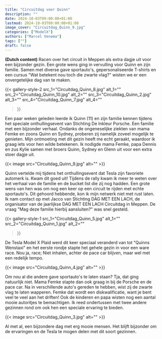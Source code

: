 ```yaml
---
title: "Circuitdag voor Quinn"
description: ""
date: 2024-10-03T09:00:00+01:00
lastmod: 2024-10-03T09:00:00+01:00
image_cover: "Circuitdag_Quinn_9.jpg"
categories: ["ModelX"]
authors: ["Marcel Venema"]
tags: [""]
draft: false
---
```


**(Dutch content)** Racen over het circuit in Meppen als extra dagje uit voor een bijzonder gezin. Een grote wens ging in vervulling voor Quinn en zijn familie. Samen met diverse gave sportauto's, gepersonaliseerde T-shirts en een cursus "Wat betekent nou toch die zwarte vlag?" wisten we er een onvergetelijke dag van te maken.
<br/>

<!--more-->

{{< gallery-style-2
  src_1="Circuitdag_Quinn_8.jpg" alt_1=""
  src_2="Circuitdag_Quinn_10.jpg" alt_2=""
  src_3="Circuitdag_Quinn_2.jpg" alt_3=""
  src_4="Circuitdag_Quinn_7.jpg" alt_4=""
>}}
&nbsp;

Een paar weken geleden leerde ik Quinn (11) en zijn familie kennen tijdens het speciale onthullingsevent van Stichting De Inkleur Porsche. Een familie met een bijzonder verhaal. Ondanks de ongeneselijke ziekten van mama Femke en zoons Quinn en Sydney, proberen zij namelijk zoveel mogelijk te genieten. Mijn ontmoeting met dit gezin heeft me echt geraakt, waardoor ik graag iets voor hen wilde betekenen. Ik nodigde mama Femke, papa Dennis en zus Kylie samen met broers Quinn, Sydney en Glenn uit voor een extra stoer dagje uit.

{{< image src="Circuitdag_Quinn_9.jpg" alt="" >}}


Quinn vertelde mij tijdens het onthullingsevent dat Tesla zijn favoriete automerk is. Kwam dit goed uit! Tijdens de rally kwam ik meer te weten over het verhaal van de familie en de bucket list die zij nog hadden. Een grote wens van hen was om nog een keer op een circuit te rijden met echte sportauto's. Dit gehoord hebbende, kon ik mijn netwerk niet met rust laten. Ik nam contact op met Jacco van Stichting DAG MET EEN LACH, de organisator van de jaarlijkse DAG MET EEN LACH Circuitdag in Meppen. De vraag "Mag deze familie hierbij aansluiten?" was snel gesteld.

{{< gallery-style-1
  src_1="Circuitdag_Quinn_5.jpg" alt_1=""
  src_2="Circuitdag_Quinn_1.jpg" alt_2=""
>}}



De Tesla Model X Plaid werd dit keer speciaal veranderd van tot "Quinns Wenstaxi" en het eerste rondje stapte het gehele gezin in voor een ware race. Nou ja, race; Niet inhalen, achter de pace car blijven, maar wel met een redelijk tempo.

{{< image src="Circuitdag_Quinn_4.jpg" alt="" >}}


Om nou al die andere gave sportauto's te laten staan? Tja, dat ging natuurlijk niet. Mama Femke stapte dan ook graag in bij de Porsche en de pace car. Na in verschillende auto's gereden te hebben, wist zij de zwarte vlag te laten wapperen. Femke dat wordt een diskwalificatie, want je bent veel te veel aan het driften! Ook de kinderen en papa wisten nog een aantal mooie autoritjes te bemachtigen. Ik reed ondertussen met twee andere gezinnen rond om ook hen een speciale ervaring te bieden.

{{< image src="Circuitdag_Quinn_3.jpg" alt="" >}}


Al met al, een bijzondere dag met erg mooie mensen. Het blijft bijzonder om de ervaringen en de Tesla te mogen delen met dit soort gezinnen.

&nbsp;

